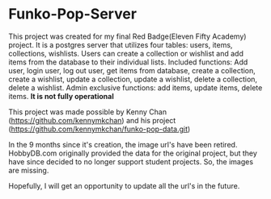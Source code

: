 # Funko-Pop-Server
This project was created for my final Red Badge(Eleven Fifty Academy) project.
It is a postgres server that utilizes four tables: users, items, collections, wishlists.
Users can create a collection or wishlist and add items from the database to their
individual lists.
Included functions: Add user, login user, log out user, get items from database, create a collection,
create a wishlist, update a collection, update a wishlist, delete a collection, delete a wishlist.
Admin exclusive functions: add items, update items, delete items.
**It is not fully operational**

This project was made possible by Kenny Chan (https://github.com/kennymkchan)
and his project (https://github.com/kennymkchan/funko-pop-data.git)

In the 9 months since it's creation, the image url's have been retired.
HobbyDB.com originally provided the data for the original project, but
they have since decided to no longer support student projects.
So, the images are missing.

Hopefully, I will get an opportunity to update all the url's in the future.
